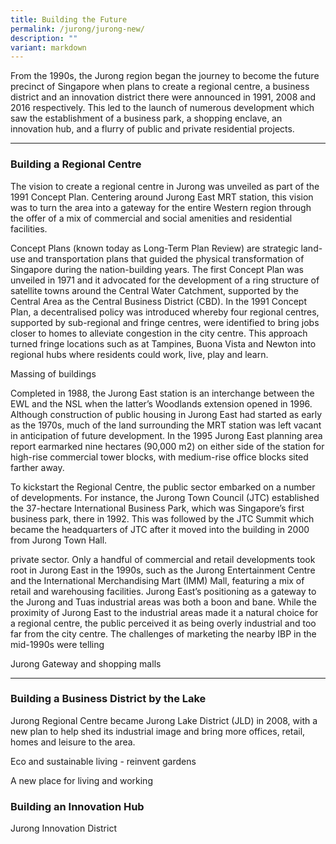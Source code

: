 ```yaml
---
title: Building the Future
permalink: /jurong/jurong-new/
description: ""
variant: markdown
---
```

From the 1990s, the Jurong region began the journey to become the future precinct of Singapore when plans to create a regional centre, a business district and an innovation district there were announced in 1991, 2008 and 2016 respectively. This led to the launch of numerous development which saw the establishment of a business park, a shopping enclave, an innovation hub, and a flurry of public and private residential projects.

---

### **Building a Regional Centre**

The vision to create a regional centre in Jurong was unveiled as part of the 1991 Concept Plan. Centering around Jurong East MRT station, this vision was to turn the area into a gateway for the entire Western region through the offer of a mix of commercial and social amenities and residential facilities.

Concept Plans (known today as Long-Term Plan Review) are strategic land-use and transportation plans that guided the physical transformation of Singapore during the nation-building years. The first Concept Plan was unveiled in 1971 and it advocated for the development of a ring structure of satellite towns around the Central Water Catchment, supported by the Central Area as the Central Business District (CBD). In the 1991 Concept Plan, a decentralised policy was introduced whereby four regional centres, supported by sub-regional and fringe centres, were identified to bring jobs closer to homes to alleviate congestion in the city centre. This approach turned fringe locations such as at Tampines, Buona Vista and Newton into regional hubs where residents could work, live, play and learn.


Massing of buildings

Completed in 1988, the Jurong East station is an interchange between the EWL and the NSL when the latter’s Woodlands extension opened in 1996. Although construction of public housing in Jurong East had started as early as the 1970s, much of the land surrounding the MRT station was left vacant in anticipation of future development. In the 1995 Jurong East planning area report earmarked nine hectares (90,000 m2) on either side of the station for high-rise commercial tower blocks, with medium-rise office blocks sited farther away.

To kickstart the Regional Centre, the public sector embarked on a number of developments. For instance, the Jurong Town Council (JTC) established the 37-hectare International Business Park, which was Singapore’s first business park, there in 1992. This was followed by the JTC Summit which became the headquarters of JTC after it moved into the building in 2000 from Jurong Town Hall.

private sector. Only a handful of commercial and retail developments took root in Jurong East in the 1990s, such as the Jurong Entertainment Centre and the International Merchandising Mart (IMM) Mall, featuring a mix of retail and warehousing facilities. Jurong East’s positioning as a gateway to the Jurong and Tuas industrial areas was both a boon and bane. While the proximity of Jurong East to the industrial areas made it a natural choice for a regional centre, the public perceived it as being overly industrial and too far from the city centre. The challenges of marketing the nearby IBP in the mid-1990s were telling



Jurong Gateway and shopping malls

---

### **Building a Business District by the Lake**

Jurong Regional Centre became Jurong Lake District (JLD) in 2008, with a new plan to help shed its industrial image and bring more offices, retail, homes and leisure to the area.

Eco and sustainable living - reinvent gardens

A new place for living and working

### **Building an Innovation Hub**

Jurong Innovation District